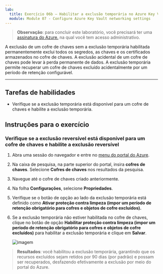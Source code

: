 ```yaml
---
lab:
  title: Exercício 06b – Habilitar a exclusão temporária no Azure Key Vault
  module: Module 07 - Configure Azure Key Vault networking settings
---
```



>**Observação**: para concluir este laboratório, você precisará ter uma [assinatura do Azure.](https://azure.microsoft.com/en-us/free/?azure-portal=true) na qual você tem acesso administrativo. 


A exclusão de um cofre de chaves sem a exclusão temporária habilitada permanentemente exclui todos os segredos, as chaves e os certificados armazenados no cofre de chaves. A exclusão acidental de um cofre de chaves pode levar à perda permanente de dados. A exclusão temporária permite recuperar um cofre de chaves excluído acidentalmente por um período de retenção configurável.

---

## Tarefas de habilidades

- Verifique se a exclusão temporária está disponível para um cofre de chaves e habilite a exclusão temporária.

## Instruções para o exercício 

### Verifique se a exclusão reversível está disponível para um cofre de chaves e habilite a exclusão reversível

1. Abra uma sessão do navegador e entre no [menu do portal do Azure](https://portal.azure.com/).
  
2. Na caixa de pesquisa, na parte superior do portal, insira **cofres de chaves**. Selecione **Cofres de chaves** nos resultados da pesquisa.
   
3. Navegue até o cofre de chaves criado anteriormente.

4. Na folha **Configurações**, selecione **Propriedades**.

5. Verifique se o botão de opção ao lado da exclusão temporária está definido como **Ativar proteção contra limpeza (impor um período de retenção obrigatório para cofres e objetos de cofre excluídos).**

6. Se a exclusão temporária não estiver habilitada no cofre de chaves, clique no botão de opção **Habilitar proteção contra limpeza (impor um período de retenção obrigatório para cofres e objetos de cofre excluídos)** para habilitar a exclusão temporária e clique em **Salvar**.

   ![imagem](https://github.com/user-attachments/assets/8cc1d810-5a15-43fb-9dd8-1484af65897e)

> **Resultados**: você habilitou a exclusão temporária, garantindo que os recursos excluídos sejam retidos por 90 dias (por padrão) e possam ser recuperados, desfazendo efetivamente a exclusão por meio do portal do Azure.
